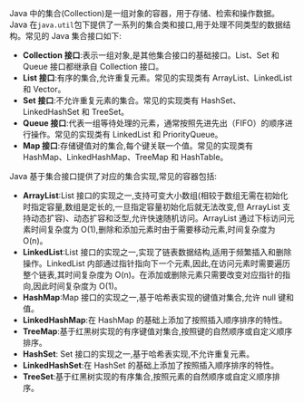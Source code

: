 Java 中的集合(Collection)是一组对象的容器，用于存储、检索和操作数据。Java 在`java.util`包下提供了一系列的集合类和接口,用于处理不同类型的数据结构。常见的 Java 集合接口如下:

- **Collection 接口**:表示一组对象,是其他集合接口的基础接口。List、Set 和 Queue 接口都继承自 Collection 接口。
- **List 接口**:有序的集合,允许重复元素。常见的实现类有 ArrayList、LinkedList 和 Vector。
- **Set 接口**:不允许重复元素的集合。常见的实现类有 HashSet、LinkedHashSet 和 TreeSet。
- **Queue 接口**:代表一组等待处理的元素，通常按照先进先出（FIFO）的顺序进行操作。常见的实现类有 LinkedList 和 PriorityQueue。
- **Map 接口**:存储键值对的集合,每个键关联一个值。常见的实现类有 HashMap、LinkedHashMap、TreeMap 和 HashTable。

Java 基于集合接口提供了对应的集合实现,常见的容器包括:

- **ArrayList**:List 接口的实现之一,支持可变大小数组(相较于数组无需在初始化时指定容量,数组是定长的,一旦指定容量初始化后就无法改变,但 ArrayList 支持动态扩容)、动态扩容和泛型,允许快速随机访问。ArrayList 通过下标访问元素时间复杂度为 O(1),删除和添加元素时由于需要移动元素,时间复杂度为 O(n)。
- **LinkedList**:List 接口的实现之一,实现了链表数据结构,适用于频繁插入和删除操作。LinkedList 内部通过指针指向下一个元素,因此,在访问元素时需要遍历整个链表,其时间复杂度为 O(n)。在添加或删除元素只需要改变对应指针的指向,因此时间复杂度为 O(1)。
- **HashMap**:Map 接口的实现之一,基于哈希表实现的键值对集合,允许 null 键和值。
- **LinkedHashMap**:在 HashMap 的基础上添加了按照插入顺序排序的特性。
- **TreeMap**:基于红黑树实现的有序键值对集合,按照键的自然顺序或自定义顺序排序。
- **HashSet**: Set 接口的实现之一,基于哈希表实现,不允许重复元素。
- **LinkedHashSet**:在 HashSet 的基础上添加了按照插入顺序排序的特性。
- **TreeSet**:基于红黑树实现的有序集合,按照元素的自然顺序或自定义顺序排序。
